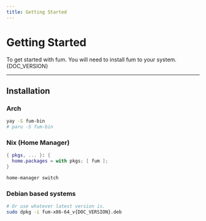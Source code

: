 ```yaml
---
title: Getting Started
---
```


# Getting Started

To get started with fum. You will need to install fum to your system. {DOC_VERSION}

---

## Installation

### Arch

```bash
yay -S fum-bin
# paru -S fum-bin
```

### Nix (Home Manager)

```nix
{ pkgs, ... }: {
  home.packages = with pkgs; [ fum ];
}
```

```bash
home-manager switch
```

### Debian based systems

```bash
# Or use whatever latest version is.
sudo dpkg -i fum-x86-64_v{DOC_VERSION}.deb
```
